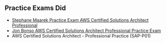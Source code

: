 ## Practice Exams Did

- [Stephane Maarek Practice Exam AWS Certified Solutions Architect Professional](https://www.udemy.com/course/practice-exam-aws-certified-solutions-architect-professional/)
- [Jon Bonso AWS Certified Solutions Architect Professional Practice Exam](https://www.udemy.com/course/aws-solutions-architect-professional-practice-exams-amazon/)
- AWS Certified Solutions Architect - Professional Practice (SAP-P01)